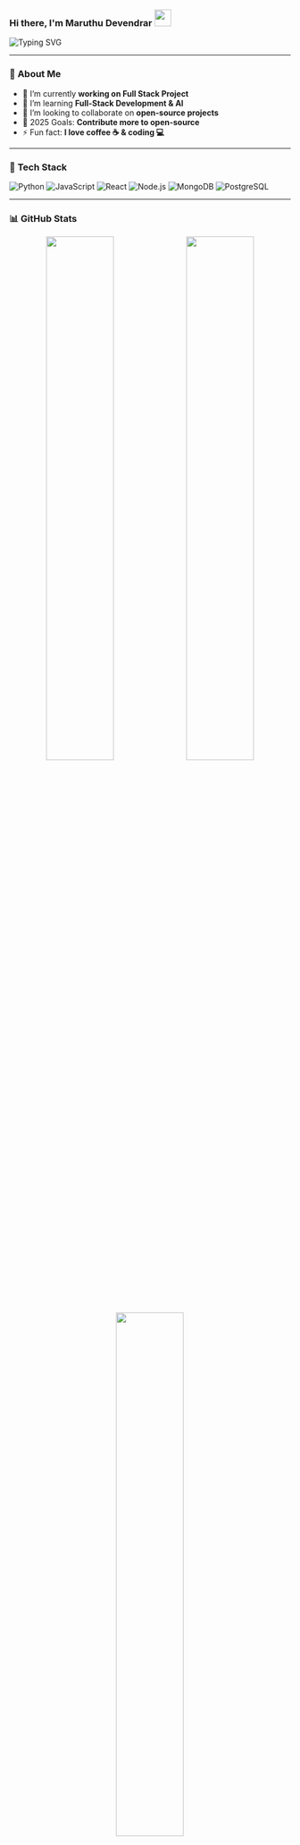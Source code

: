 ### Hi there, I'm Maruthu Devendrar <img src="https://media.giphy.com/media/hvRJCLFzcasrR4ia7z/giphy.gif" width="30px">

![Typing SVG](https://readme-typing-svg.herokuapp.com?font=Fira+Code&weight=600&size=22&pause=1000&color=00F7FF&width=435&lines=Welcome+to+my+GitHub!;I'm+a+passionate+developer!;I+love+coding+and+learning!;Let's+connect+and+collaborate!)

---

### 🌟 **About Me**
- 🔭 I’m currently **working on Full Stack Project**
- 🌱 I’m learning **Full-Stack Development & AI**
- 👯 I’m looking to collaborate on **open-source projects**
- 🎯 2025 Goals: **Contribute more to open-source**
- ⚡ Fun fact: **I love coffee ☕ & coding 💻**

---

### 🚀 **Tech Stack**

![Python](https://img.shields.io/badge/Python-3776AB?style=for-the-badge&logo=python&logoColor=white)
![JavaScript](https://img.shields.io/badge/JavaScript-F7DF1E?style=for-the-badge&logo=javascript&logoColor=black)
![React](https://img.shields.io/badge/React-61DAFB?style=for-the-badge&logo=react&logoColor=black)
![Node.js](https://img.shields.io/badge/Node.js-339933?style=for-the-badge&logo=nodedotjs&logoColor=white)
![MongoDB](https://img.shields.io/badge/MongoDB-47A248?style=for-the-badge&logo=mongodb&logoColor=white)
![PostgreSQL](https://img.shields.io/badge/PostgreSQL-336791?style=for-the-badge&logo=postgresql&logoColor=white)

---

### 📊 **GitHub Stats**

<p align="center">
  <img width="49%" src="https://github-readme-stats.vercel.app/api?username=maruthu-04&show_icons=true&theme=radical" />
  <img width="49%" src="https://github-readme-streak-stats.herokuapp.com/?user=maruthu-04&theme=radical" />
</p>

<p align="center">
  <img width="49%" src="https://github-readme-stats.vercel.app/api/top-langs/?username=maruthu-04&layout=compact&theme=radical" />
</p>

---

### 🔗 **Let's Connect!**
[![LinkedIn](https://img.shields.io/badge/LinkedIn-0077B5?style=for-the-badge&logo=linkedin&logoColor=white)](https://linkedin.com/in/yourprofile)
[![Twitter](https://img.shields.io/badge/Twitter-1DA1F2?style=for-the-badge&logo=twitter&logoColor=white)](https://twitter.com/yourprofile)
[![Portfolio](https://img.shields.io/badge/Portfolio-FF5722?style=for-the-badge&logo=google-chrome&logoColor=white)](https://yourportfolio.com)

---

### 🎵 **Now Playing**
[![Spotify](https://novatorem.vercel.app/api/spotify)](https://open.spotify.com/user/your_spotify_id)

---

### 🏆 **GitHub Trophies**
![GitHub Trophies](https://github-profile-trophy.vercel.app/?username=YourGitHubUsername&theme=onedark&margin-w=10)

---

### 💬 **Quote of the Day**
![Quote](https://quotes-github-readme.vercel.app/api?type=horizontal&theme=radical)

---

### 📉 **GitHub Activity Graph**
![GitHub Activity Graph](https://github-readme-activity-graph.cyclic.app/graph?username=YourGitHubUsername&theme=react-dark&hide_border=true)

---

### 💖 **Support Me!**
[![Buy Me A Coffee](https://img.shields.io/badge/Buy%20Me%20A%20Coffee-FFDD00?style=for-the-badge&logo=buy-me-a-coffee&logoColor=black)](https://www.buymeacoffee.com/yourprofile)

---

**Thanks for visiting my profile!** 😊🚀
